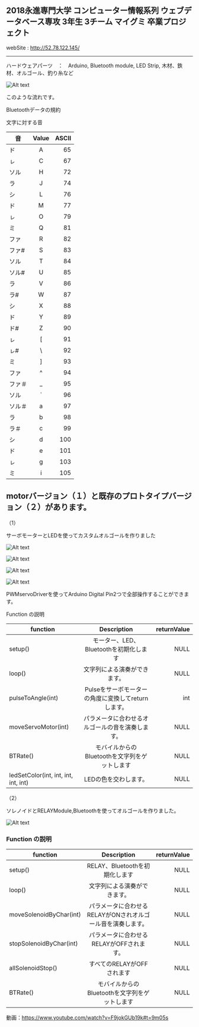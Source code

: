 <h2>2018永進専門大学 コンピューター情報系列 ウェブデータベース専攻 3年生 3チーム マイグミ 卒業プロジェクト</h2>

webSite : <http://52.78.122.145/>

<hr>
ハードウェアパーツ　：　Arduino, Bluetooth module, LED Strip, 木材、鉄材、オルゴール、釣り糸など

![Alt text](/readme/nagare.png)

このような流れです。

Bluetoothデータの規約

文字に対する音

| 音  |      Value     | ASCII  |
| --- |:---:| ----:|
| ド | A | 65 |
| ㇾ | C | 67 |
| ソル | H | 72 |
| ラ | J | 74 |
| シ | L | 76 |
| ド | M | 77 |
| ㇾ | O | 79 |
| ミ | Q | 81 |
| ファ | R | 82 |
| ファ# | S | 83 |
| ソル | T | 84 |
| ソル# | U | 85 |
| ラ | V | 86 |
| ラ# | W | 87 |
| シ | X | 88 |
| ド | Y | 89 |
| ド# | Z | 90 |
| ㇾ | [ | 91 |
| ㇾ# | \ | 92 |
| ミ | ] | 93 |
| ファ | ^ | 94 |
| ファ＃ | _ | 95 |
| ソル | ` | 96 |
| ソル＃ | a | 97 |
| ラ | b | 98 |
| ラ＃ | c | 99 |
| シ | d | 100 |
| ド | e | 101 |
| ㇾ | g | 103 |
| ミ | i | 105 |

<h2>motorバージョン（１）と既存のプロトタイプバージョン（２）があります。</h2>

（1）

サーボモーターとLEDを使ってカスタムオルゴールを作りました

![Alt text](/readme/make2.jpg)

![Alt text](/readme/make1.jpg)

![Alt text](/readme/motor2.jpg)

![Alt text](/readme/motor1.jpg)


PWMservoDriverを使ってArduino Digital Pin2つで全部操作することができます。

Function の説明

| function        |      Description      | returnValue  |
| ------------- |:-------------:| -----:|
| setup()      | モーター、LED、Bluetoothを初期化します | NULL |
| loop()      | 文字列による演奏ができます。     |   NULL |
| pulseToAngle(int) | Pulseをサーボモーターの角度に変換してreturnします。     |    int |
| moveServoMotor(int)      | パラメータに合わせるオルゴールの音を演奏します。      |   NULL |
| BTRate() | モバイルからのBluetoothを文字列をゲットします      |    NULL |
| ledSetColor(int, int, int, int, int)      | LEDの色を交わします。     |   NULL |

（2）

ソレノイドとRELAYModule,Bluetoothを使ってオルゴールを作りました。

![Alt text](/readme/12.jpg)

<h3>Function の説明</h3>

| function        |      Description      | returnValue  |
| --------------- |:------------------:| ---------:|
| setup()      | RELAY、Bluetoothを初期化します | NULL |
| loop()      | 文字列による演奏ができます。     |   NULL |
| moveSolenoidByChar(int) | パラメータに合わせるRELAYがONされオルゴール音を演奏します。 |　NULL |
| stopSolenoidByChar(int) | パラメータに合わせるRELAYがOFFされます。| NULL |
| allSolenoidStop() | すべてのRELAYがOFFされます | NULL |
| BTRate() | モバイルからのBluetoothを文字列をゲットします | NULL |


動画：<https://www.youtube.com/watch?v=F9jokGUb19k#t=9m05s>

